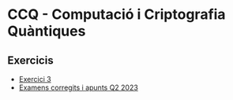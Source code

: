 # CCQ - Computació i Criptografia Quàntiques

## Exercicis

- [Exercici 3](Exercicis/3rExercici_AlbertSuarez.pdf)
- [Examens corregits i apunts Q2 2023](https://github.com/XBLOYT/CCQ-FIB)
